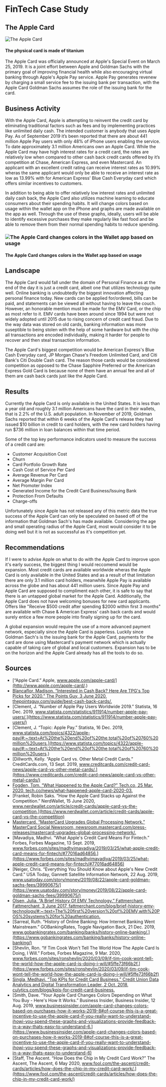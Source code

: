 # FinTech Case Study

## The Apple Card

![_The Apple Card_](https://cdn.vox-cdn.com/thumbor/TuWaaZJ2A5tIUyPa3_geyi2Yhbo=/1400x1400/filters:format(png)/cdn.vox-cdn.com/uploads/chorus_asset/file/15988557/Screen_Shot_2019_03_26_at_1.46.09_PM.png)
#### **The physical card is made of titanium**

The Apple Card was officially announced at Apple's Special Event on March 25, 2019. 
It is a joint effort between Apple and Goldman Sachs with the primary goal of improving financial health while also encouraging virtual banking
through Apple's Apple Pay service.
Apple Pay generates revenew by charging a small service fee to the issuing bank per transaction, with the Apple Card Goldman Sachs assumes the
role of the issuing bank for the card.

## Business Activity

With the Apple Card, Apple is attempting to reinvent the credit card by eliminating traditional factors such as fees and by implementing
practices like unlimited daily cash.
The intended customer is anybody that uses Apple Pay. As of September 2019 it’s been reported that there are about 441 million Apple Pay users
with only 48% of iPhone users enabling the service. To date approximately 3.1 million Americans own an Apple Card.
While the Apple Card may have high interest rates for a credit card, the rates are relatively low when compared to other cash back credit
cards offered by it’s competition at Chase, American Express, and even Mastercard.
An applicant with an excellent credit rating can receive interest rates as 10.99% wheras the same applicant would only be able to receive an
interest rate as low as 13.99% with for American Express' Blue Cash Everyday card which offers similar incentives to customers.

In addition to being able to offer relatively low interest rates and unlimited daily cash back, the Apple Card also utilizes machine learning
to educate consumers about their spending habits. It will change colors based on usage within the wallet app on the iPhone and graphs are made
available on the app as well. Through the use of these graphs, ideally, users will be able to identify excessive purchases they make regularly
like fast food and be able to remove them from their normal spending habits to reduce spending.

### ![_The Apple Card changes colors in the Wallet app based on usage_](https://www.apple.com/newsroom/images/product/apple-card/standard/Apple-Card_iPhoneXS-Total-Balance_032519_big.jpg.large.jpg)
#### **The Apple Card changes colors in the Wallet app based on usage**

## Landscape

The Apple Card would fall under the domain of Personal Finance as at the end of the day it is just a credit card, albeit one that utilizes
technology quite well.
Online banking is undoubtedly the biggest innovation affecting personal finance today. New cards can be applied for/ordered, bills can be paid,
and statements can be viewed all without having to leave the couch. However, an honorable mention must be made for the EMV Card, or the chip as most refer to it.
EMV cards have been around since 1994 but were not widely adopted until 2015 due to rising concern of credit card fraud. Due to the way data was stored
on old cards, banking information was more suseptible to being stolen with the help of some hardware but with the chip all transactions are encoded individually,
making it harder for people to recover and then steal transaction information.

The Apple Card's biggest competition would be American Express's Blue Cash Everyday card, JP Morgan Chase's Freedom Unlimited Card, and Citi Bank's
Citi Double Cash card. The reason those cards would be considered competition as opposed to the Chase Sapphire Preferred or the American Express Gold Card
is because none of them have an annual fee and all of them are cash back cards just like the Apple Card.

## Results

Currently the Apple Card is only available in the United States. It is less than a year old and roughly 3.1 million Americans have the card in their wallets, that
is 2.2% of the U.S. adult population. In November of 2019, Goldman Sachs reported that within 6 weeks of the Apple Card's release they had issued $10 billion
in credit to card holders, with the new card holders having run $736 million in loan balances within that time period.

Some of the top key performance indicators used to measure the success of a credit card are:
* Customer Acquisition Cost
* Churn
* Card Portfolio Growth Rate
* Cash Cost of Service Per Card
* Average Revenue Per Card
* Average Margin Per Card
* Net Promoter Index
* Generated Income for the Credit Card Business/Issuing Bank
* Protection From Defaults
* Charge-offs

Unfortunately since Apple has not released any of this metric data the true success of the Apple Card can only be speculated on based off of the information
that Goldman Sach's has made available. Considering the age and small operating radius of the Apple Card, most would consider it to be doing well but it is not
as successful as it's competition yet.

## Recommendations

If I were to advise Apple on what to do with the Apple Card to improve upon it's early success, the biggest thing I would reccomend would be expansion.
Most credit cards are available worldwide wheras the Apple Card is only available in the United States and as a result of that limitation there are only
3.1 million card holders, meanwhile Apple Pay is available across the globe and has about 441 million users. Since Apple Pay and Apple Card are supposed to 
compliment each other, it is safe to say that there is an untapped global market for the Apple Card.
Additionally, the Apple Card does not have welcoming bonuses for new card applicants. Offers like "Receive $500 credit after spending $2000 within first 3 months"
are available with Chase & American Express' cash back cards and would surely entice a few more people into finally signing up for the card.

A global expansion would require the use of a more advanced payment network, especially since the Apple Card is paperless. Luckily since Goldman Sach's is the issuing
bank for the Apple Card, payments for the card are done using Mastercard's payment network which is actually capable of taking care of global and local customers.
Expansion has to be on the horizon and the Apple Card already has all the tools to do so.

## Sources

* [“Apple Card.” Apple, www.apple.com/apple-card/](http://www.apple.com/apple-card/.)
* [Blancaflor, Madison. “Interested in Cash Back? Here Are TPG's Top Picks for 2020.” The Points Guy, 3 June 2020, thepointsguy.com/guide/best-cash-back-cards/.](https://thepointsguy.com/guide/best-cash-back-cards/)
* [Clement, J. “Number of Apple Pay Users Worldwide 2019.” Statista, 16 Dec. 2019, www.statista.com/statistics/911914/number-apple-pay-users/.](https://www.statista.com/statistics/911914/number-apple-pay-users/)
* [Clement, J. “Topic: Apple Pay.” Statista, 16 Dec. 2019, www.statista.com/topics/4322/apple-pay/#:~:text=At%20the%20end%20of%20the,total%20of%20760%20million%20users.](https://www.statista.com/topics/4322/apple-pay/#:~:text=At%20the%20end%20of%20the,total%20of%20760%20million%20users.)
* [Dillworth, Kelly. “Apple Card vs. Other Metal Credit Cards.” CreditCards.com, 13 Sept. 2019, www.creditcards.com/credit-card-news/apple-card-vs-other-metal-cards/.](https://www.creditcards.com/credit-card-news/apple-card-vs-other-metal-cards/)
* [Fogden, Tom. “What Happened to the Apple Card?” Tech.co, 25 Mar. 2020, tech.co/news/what-happened-apple-card-2020-03.](https://tech.co/news/what-happened-apple-card-2020-03)
* [Frankel, Robin Saks. “How the Apple Card Stacks up Against the Competition.” NerdWallet, 15 June 2020, www.nerdwallet.com/article/credit-cards/apple-card-vs-the-competition.](https://www.nerdwallet.com/article/credit-cards/apple-card-vs-the-competition)
* [Mastercard. “MasterCard Upgrades Global Processing Network.” MasterCard Social Newsroom, newsroom.mastercard.com/press-releases/mastercard-upgrades-global-processing-network/.](https://newsroom.mastercard.com/press-releases/mastercard-upgrades-global-processing-network/)
* [Mavadiya, Madhvi. “What Apple's Credit Card Means For Fintech.” Forbes, Forbes Magazine, 13 Sept. 2019, www.forbes.com/sites/madhvimavadiya/2019/03/25/what-apple-credit-card-means-for-fintech/#77016ad64856.](https://www.forbes.com/sites/madhvimavadiya/2019/03/25/what-apple-credit-card-means-for-fintech/#77016ad64856)
* [Neiger, Chris. “Everything You Should Know about Apple's New Credit Card.” USA Today, Gannett Satellite Information Network, 22 Aug. 2019, www.usatoday.com/story/money/2019/08/22/apple-card-goldman-sachs-fees/39990675/](https://www.usatoday.com/story/money/2019/08/22/apple-card-goldman-sachs-fees/39990675/)
* [Olsen, Julia. “A Brief History Of EMV Technology.” Fattmerchant, Fattmerchant, 3 June 2017, fattmerchant.com/blog/brief-history-emv-technology/#:~:text=The%20first%20version%20of%20EMV,with%20POS%20systems%20for%20authentication.](https://fattmerchant.com/blog/brief-history-emv-technology/#:~:text=The%20first%20version%20of%20EMV,with%20POS%20systems%20for%20authentication.)
* [Sarreal, Ruth. “History of Online Banking: How Internet Banking Went Mainstream.” GOBankingRates, Toggle Navigation Back, 21 Dec. 2019, www.gobankingrates.com/banking/banks/history-online-banking/.](https://www.gobankingrates.com/banking/banks/history-online-banking/)
* [Shevlin, Ron. “If Tim Cook Won't Tell The World How The Apple Card Is Doing, I Will.” Forbes, Forbes Magazine, 9 Mar. 2020, www.forbes.com/sites/ronshevlin/2020/03/09/if-tim-cook-wont-tell-the-world-how-the-apple-card-is-doing-i-will/#5ffe73f66b2f.](https://www.forbes.com/sites/ronshevlin/2020/03/09/if-tim-cook-wont-tell-the-world-how-the-apple-card-is-doing-i-will/#5ffe73f66b2f)
* [Singla, Medhavi. “Top KPIs for Credit Card Business.” Credit Union Data Analytics and Digital Transformation Leader, 2 Oct. 2018, culytics.com/blogs/kpis-for-credit-card-business.](https://culytics.com/blogs/kpis-for-credit-card-business)
* [Smith, Dave. “Your Apple Card Changes Colors Depending on What You Buy - Here's How It Works.” Business Insider, Business Insider, 12 Aug. 2019, www.businessinsider.com/apple-card-changes-colors-based-on-purchases-how-it-works-2019-8#of-course-this-is-a-great-incentive-to-use-the-apple-card-if-you-really-want-to-understand-ihowi-you-spend-these-graphs-and-visualizations-provide-feedback-in-a-way-thats-easy-to-understand-6.](https://www.businessinsider.com/apple-card-changes-colors-based-on-purchases-how-it-works-2019-8#of-course-this-is-a-great-incentive-to-use-the-apple-card-if-you-really-want-to-understand-ihowi-you-spend-these-graphs-and-visualizations-provide-feedback-in-a-way-thats-easy-to-understand-6)
* [Staff, The Ascent. “How Does the Chip in My Credit Card Work?” The Ascent, The Ascent, 6 May 2020, www.fool.com/the-ascent/credit-cards/articles/how-does-the-chip-in-my-credit-card-work/.](https://www.fool.com/the-ascent/credit-cards/articles/how-does-the-chip-in-my-credit-card-work/)

